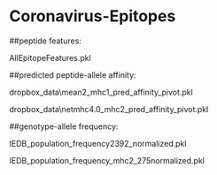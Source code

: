 # Coronavirus-Epitopes

##peptide features:

AllEpitopeFeatures.pkl


##predicted peptide-allele affinity:

dropbox_data\\mean2_mhc1_pred_affinity_pivot.pkl

dropbox_data\\netmhc4.0_mhc2_pred_affinity_pivot.pkl


##genotype-allele frequency:

IEDB_population_frequency2392_normalized.pkl

IEDB_population_frequency_mhc2_275normalized.pkl

